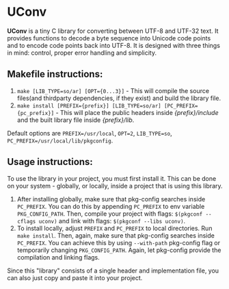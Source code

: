 # UConv

__UConv__ is a tiny C library for converting between UTF-8 and UTF-32 text. It provides functions to decode a byte sequence into Unicode code points and to encode code points back into UTF-8. It is designed with three things in mind: control, proper error handling and simplicity.

## Makefile instructions:

1. `make [LIB_TYPE=so/ar] [OPT={0...3}]` - This will compile the source files(and thirdparty dependencies, if they exist) and build the library file.
2. `make install [PREFIX={prefix}] [LIB_TYPE=so/ar] [PC_PREFIX={pc_prefix}]` - This will place the public headers inside _{prefix}/include_ and the built library file inside _{prefix}/lib_.

Default options are `PREFIX=/usr/local`, `OPT=2`, `LIB_TYPE=so`, `PC_PREFIX=/usr/local/lib/pkgconfig`.

## Usage instructions:

To use the library in your project, you must first install it. This can be done on your system - globally, or locally, inside a project that is using this library.
1. After installing globally, make sure that pkg-config searches inside `PC_PREFIX`. You can do this by appending `PC_PREFIX` to env variable `PKG_CONFIG_PATH`. Then, compile your project with flags: `$(pkgconf --cflags uconv)` and link with flags: `$(pkgconf --libs uconv)`.
2. To install locally, adjust `PREFIX` and `PC_PREFIX` to local directories. Run `make install`. Then, again, make sure that pkg-config searches inside `PC_PREFIX`. You can achieve this by using `--with-path` pkg-config flag or temporarily changing `PKG_CONFIG_PATH`. Again, let pkg-config provide the compilation and linking flags.

Since this "library" consists of a single header and implementation file, you can also just copy and paste it into your project.
